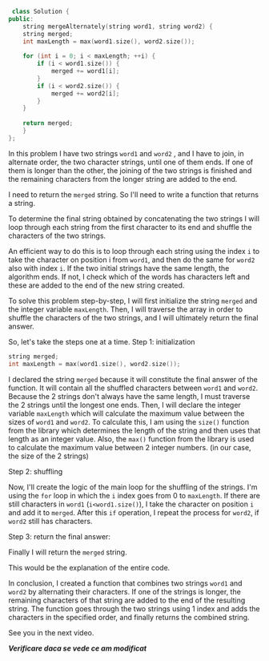 ```cpp
 class Solution {
public:
    string mergeAlternately(string word1, string word2) {
    string merged;
    int maxLength = max(word1.size(), word2.size());
    
    for (int i = 0; i < maxLength; ++i) {
        if (i < word1.size()) {
            merged += word1[i];
        }
        if (i < word2.size()) {
            merged += word2[i];
        }
    }
    
    return merged;
    }
};
```
In this problem I have two strings `word1` and `word2` , and I have to join, in alternate order, the two character strings, until one of them ends.
If one of them is longer than the other, the joining of the two strings is finished and the remaining characters from the longer string are added to the end.

I need to return the `merged` string. So I'll need to write a function that returns a string.

To determine the final string obtained by concatenating the two strings I will loop through each string from the first character to its end and shuffle the characters of the two strings. 

An efficient way to do this is to loop through each string using the index `i` to take the character on position i from `word1`, and then do the same for `word2` also with index `i`.
If the two initial strings have the same length, the algorithm ends. If not, I check which of the words has characters left and these are added to the end of the new string created.

To solve this problem step-by-step, I will first initialize the string `merged` and the integer variable `maxLength`. Then, I will traverse the array in order to shuffle the characters of the two strings, and I will ultimately return the final answer.

So, let's take the steps one at a time.
 Step 1: initialization

  ```cpp
  string merged;
  int maxLength = max(word1.size(), word2.size());
  ```

  I declared the string `merged` because it will constitute the final answer of the function. It will contain all the shuffled characters between `word1` and `word2`.
  Because the 2 strings don't always have the same length, I must traverse the 2 strings until the longest one ends.
  Then, I will declare the integer variable `maxLength` which will calculate the maximum value between the sizes of `word1` and `word2`. To calculate this, I am using the `size()` function from the <algorithm> library which determines the length of the string and then uses that length as an integer value.
  Also, the `max()` function from the <iostream> library is used to calculate the maximum value between 2 integer numbers. (in our case, the size of the 2 strings)

 Step 2: shuffling

  Now, I'll create the logic of the main loop for the shuffling of the strings.
  I'm using the `for` loop in which the `i` index goes from 0 to `maxLength`.
  If there are still characters in `word1` (`i<word1.size()`), I take the character on position `i` and add it to `merged`. After this `if` operation, I repeat the process for `word2`, if `word2` still has characters.
  
 Step 3: return the final answer:

Finally I will return the `merged` string.

This would be the explanation of the entire code.

In conclusion, I created a function that combines two strings `word1` and `word2` by alternating their characters. If one of the strings is longer, the remaining characters of that string are added to the end of the resulting string. The function goes through the two strings using 1 index and adds the characters in the specified order, and finally returns the combined string.

See you in the next video.

**_Verificare daca se vede ce am modificat_**
